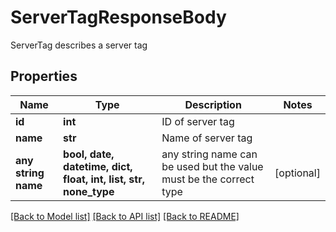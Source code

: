 # ServerTagResponseBody

ServerTag describes a server tag

## Properties
Name | Type | Description | Notes
------------ | ------------- | ------------- | -------------
**id** | **int** | ID of server tag | 
**name** | **str** | Name of server tag | 
**any string name** | **bool, date, datetime, dict, float, int, list, str, none_type** | any string name can be used but the value must be the correct type | [optional]

[[Back to Model list]](../README.md#documentation-for-models) [[Back to API list]](../README.md#documentation-for-api-endpoints) [[Back to README]](../README.md)


